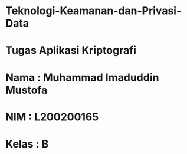 # Teknologi-Keamanan-dan-Privasi-Data
# Tugas Aplikasi Kriptografi
# Nama  : Muhammad Imaduddin Mustofa
# NIM   : L200200165
# Kelas : B
